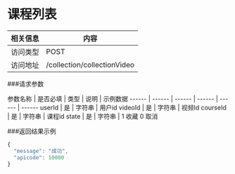 

# 课程列表
 相关信息 | 内容
 ------ | ------
 访问类型 | POST
 访问地址 | /collection/collectionVideo

###请求参数

 参数名称 | 是否必填 | 类型 | 说明 | 示例数据
 ------ | ------ | ------ | ------ | ------ | ------
 userId | 是 | 字符串 | 用户id
 videoId | 是 | 字符串 | 视频Id
 courseId | 是 | 字符串 | 课程id
 state | 是 | 字符串 | 1 收藏 0 取消

###返回结果示例

```javascript
{
  "message": "成功",
  "apicode": 10000
}
